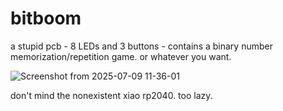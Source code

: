 # bitboom

a stupid pcb - 8 LEDs and 3 buttons - contains a binary number memorization/repetition game. or whatever you want.

![Screenshot from 2025-07-09 11-36-01](https://github.com/user-attachments/assets/0a2c69f4-d75a-44f2-a687-c2ec1d0e6b2e)

don't mind the nonexistent xiao rp2040. too lazy.
